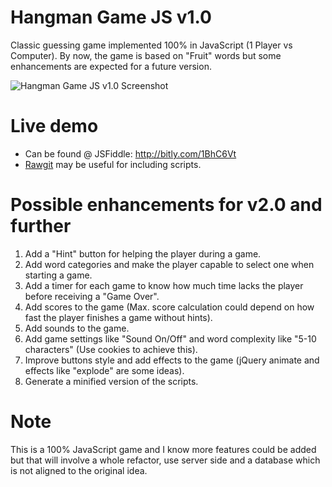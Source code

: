 # Hangman Game JS v1.0
Classic guessing game implemented 100% in JavaScript (1 Player vs Computer). By now, the game is based on "Fruit" words but some enhancements are expected for a future version.

![Hangman Game JS v1.0 Screenshot](https://cloud.githubusercontent.com/assets/11019675/6218516/b4b9066c-b5ec-11e4-8b00-a915e49d5d6d.PNG)

# Live demo
- Can be found @ JSFiddle: http://bitly.com/1BhC6Vt
- [Rawgit](http://rawgit.com/) may be useful for including scripts.

# Possible enhancements for v2.0 and further

1. Add a "Hint" button for helping the player during a game.
2. Add word categories and make the player capable to select one when starting a game.
3. Add a timer for each game to know how much time lacks the player before receiving a "Game Over".
4. Add scores to the game (Max. score calculation could depend on how fast the player finishes a game without hints).
5. Add sounds to the game.
6. Add game settings like "Sound On/Off" and word complexity like "5-10 characters" (Use cookies to achieve this).
6. Improve buttons style and add effects to the game (jQuery animate and effects like "explode" are some ideas).
7. Generate a minified version of the scripts.

# Note
This is a 100% JavaScript game and I know more features could be added but that will involve a whole refactor, use server side and a database which is not aligned to the original idea.
